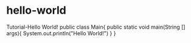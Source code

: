 # hello-world
Tutorial-Hello World!
public class Main{
  public static void main(String [] args){
    System.out.println("Hello World!")
  }
}  
